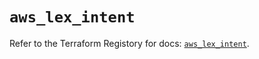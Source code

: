 # `aws_lex_intent`

Refer to the Terraform Registory for docs: [`aws_lex_intent`](https://registry.terraform.io/providers/hashicorp/aws/4.65.0/docs/resources/lex_intent).
